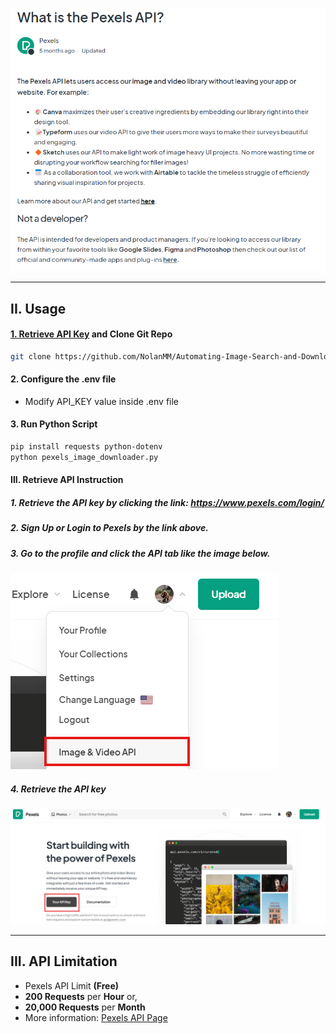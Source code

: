 ![Alt text](./doc/Pexels_About.png)

---

## II. Usage

#### [1. Retrieve API Key](#retrieve-api-instruction) and Clone Git Repo
```bash
git clone https://github.com/NolanMM/Automating-Image-Search-and-Download-with-the-PexelsAPI-Module.git
```

#### 2. Configure the .env file

- Modify API_KEY value inside .env file

#### 3. Run Python Script

``` bash
pip install requests python-dotenv
python pexels_image_downloader.py
```

#### III. Retrieve API Instruction
##### 1. Retrieve the API key by clicking the link: https://www.pexels.com/login/
##### 2. Sign Up or Login to Pexels by the link above.
##### 3. Go to the profile and click the API tab like the image below.
![Alt text](./doc/Pexels_Apis_1.png)
##### 4. Retrieve the API key
![Alt text](./doc/Pexels_Apis_2.png)

---

## III. API Limitation
- Pexels API Limit **(Free)**
- **200 Requests** per **Hour** or,
- **20,000 Requests** per **Month**
- More information: [Pexels API Page](https://help.pexels.com/hc/en-us/categories/900001326143-API)
    